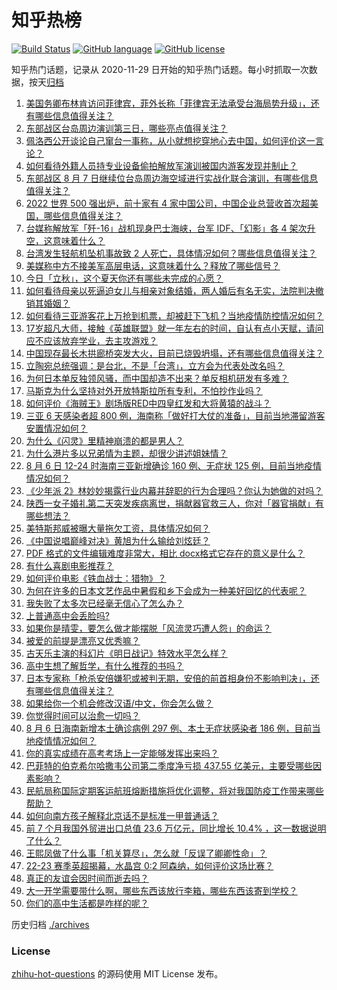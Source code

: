 # 知乎热榜
[![Build Status](https://github.com/ToWeLong/zhihu-hot-questions/workflows/CI/badge.svg)](https://github.com/ToWeLong/zhihu-hot-questions/actions)
[![GitHub language](https://img.shields.io/badge/language-golang-orange.svg)](https://golang.org/)
[![GitHub license](https://img.shields.io/github/license/ToWeLong/zhihu-hot-questions)](https://github.com/ToWeLong/zhihu-hot-questions/blob/main/LICENSE)

知乎热门话题，记录从 2020-11-29 日开始的知乎热门话题。每小时抓取一次数据，按天[归档](./archives)

<!-- BEGIN -->

1. [美国务卿布林肯访问菲律宾，菲外长称「菲律宾无法承受台海局势升级」，还有哪些信息值得关注？](https://www.zhihu.com/question/547293923)
1. [东部战区台岛周边演训第三日，哪些亮点值得关注？](https://www.zhihu.com/question/547290549)
1. [佩洛西公开谈论自己窜台一事称，从小就想挖穿地心去中国，如何评价这一言论？](https://www.zhihu.com/question/547352581)
1. [如何看待外籍人员持专业设备偷拍解放军演训被国内游客发现并制止？](https://www.zhihu.com/question/547294530)
1. [东部战区 8 月 7 日继续位台岛周边海空域进行实战化联合演训，有哪些信息值得关注？](https://www.zhihu.com/question/547364580)
1. [2022 世界 500 强出炉，前十家有 4 家中国公司，中国企业总营收首次超美国，哪些信息值得关注？](https://www.zhihu.com/question/547296299)
1. [台媒称解放军「歼-16」战机现身巴士海峡，台军 IDF、「幻影」各 4 架次升空，这意味着什么？](https://www.zhihu.com/question/546643538)
1. [台湾发生轻航机坠机事故致 2 人死亡，具体情况如何？哪些信息值得关注？](https://www.zhihu.com/question/547307260)
1. [美媒称中方不接美军高层电话，这意味着什么？释放了哪些信号？](https://www.zhihu.com/question/547275974)
1. [今日「立秋」，这个夏天你还有哪些未完成的心愿？](https://www.zhihu.com/question/547138340)
1. [如何看待母亲以死逼迫女儿与相亲对象结婚，两人婚后有名无实，法院判决撤销其婚姻？](https://www.zhihu.com/question/547127119)
1. [如何看待三亚游客花上万抢到机票，却被赶下飞机？当地疫情防控情况如何？](https://www.zhihu.com/question/547306560)
1. [17岁超凡大师，接触《英雄联盟》就一年左右的时间，自认有点小天赋，请问应不应该放弃学业，去主攻游戏？](https://www.zhihu.com/question/546556623)
1. [中国现存最长木拱廊桥突发大火，目前已烧毁坍塌，还有哪些信息值得关注？](https://www.zhihu.com/question/547315580)
1. [立陶宛总统强调：是台北，不是「台湾」，立方会为代表处改名吗？](https://www.zhihu.com/question/510156063)
1. [为何日本单反独领风骚，而中国却造不出来？单反相机研发有多难？](https://www.zhihu.com/question/541007912)
1. [马斯克为什么坚持对外开放特斯拉所有专利，不怕抄作业吗？](https://www.zhihu.com/question/534227528)
1. [如何评价《海贼王》剧场版RED中四皇红发和大将黄猿的战斗？](https://www.zhihu.com/question/546485231)
1. [三亚 6 天感染者超 800 例，海南称「做好打大仗的准备」，目前当地滞留游客安置情况如何？](https://www.zhihu.com/question/547360083)
1. [为什么《闪灵》里精神崩溃的都是男人？](https://www.zhihu.com/question/284174953)
1. [为什么港片多以兄弟情为主题，却很少讲述姐妹情？](https://www.zhihu.com/question/542040585)
1. [8 月 6 日 12-24 时海南三亚新增确诊 160 例、无症状 125 例，目前当地疫情情况如何？](https://www.zhihu.com/question/547341946)
1. [《少年派 2》林妙妙揭露行业内幕并辞职的行为合理吗？你认为她做的对吗？](https://www.zhihu.com/question/547299410)
1. [陕西一女子婚礼第二天突发疾病离世，捐献器官救三人，你对「器官捐献」有哪些想法？](https://www.zhihu.com/question/547357507)
1. [美特斯邦威被曝大量拖欠工资，具体情况如何？](https://www.zhihu.com/question/547127526)
1. [《中国说唱巅峰对决》黄旭为什么输给刘炫廷？](https://www.zhihu.com/question/547252666)
1. [PDF 格式的文件编辑难度非常大，相比 docx格式它存在的意义是什么？](https://www.zhihu.com/question/524222419)
1. [有什么喜剧电影推荐？](https://www.zhihu.com/question/324153539)
1. [如何评价电影《铁血战士：猎物》？](https://www.zhihu.com/question/486937735)
1. [为何在许多的日本文艺作品中暑假和乡下会成为一种美好回忆的代表呢？](https://www.zhihu.com/question/547038128)
1. [我失败了太多次已经毫无信心了怎么办？](https://www.zhihu.com/question/28449884)
1. [上普通高中会丢脸吗?](https://www.zhihu.com/question/547243328)
1. [如果你是晴雯，要怎么做才能摆脱「风流灵巧遭人怨」的命运？](https://www.zhihu.com/question/344956172)
1. [被爱的前提是漂亮又优秀嘛？](https://www.zhihu.com/question/547054638)
1. [古天乐主演的科幻片《明日战记》特效水平怎么样？](https://www.zhihu.com/question/546973331)
1. [高中生想了解哲学，有什么推荐的书吗？](https://www.zhihu.com/question/541725170)
1. [日本专家称「枪杀安倍嫌犯或被判无期，安倍的前首相身份不影响判决」，还有哪些信息值得关注？](https://www.zhihu.com/question/546966478)
1. [如果给你一个机会修改汉语/中文，你会怎么做？](https://www.zhihu.com/question/543771935)
1. [你觉得时间可以治愈一切吗？](https://www.zhihu.com/question/547274683)
1. [8 月 6 日海南新增本土确诊病例 297 例、本土无症状感染者 186 例，目前当地疫情情况如何？](https://www.zhihu.com/question/547348716)
1. [你的真实成绩在高考考场上一定能够发挥出来吗？](https://www.zhihu.com/question/542911646)
1. [巴菲特的伯克希尔哈撒韦公司第二季度净亏损 437.55 亿美元，主要受哪些因素影响？](https://www.zhihu.com/question/547301036)
1. [民航局称国际定期客运航班熔断措施将优化调整，将对我国防疫工作带来哪些帮助？](https://www.zhihu.com/question/547346759)
1. [如何向南方孩子解释北京话不是标准一甲普通话？](https://www.zhihu.com/question/68680296)
1. [前 7 个月我国外贸进出口总值 23.6 万亿元，同比增长 10.4% ，这一数据说明了什么？](https://www.zhihu.com/question/547354976)
1. [王熙凤做了什么事「机关算尽」，怎么就「反误了卿卿性命」？](https://www.zhihu.com/question/533077181)
1. [22-23 赛季英超揭幕，水晶宫 0:2 阿森纳，如何评价这场比赛？](https://www.zhihu.com/question/547205462)
1. [真正的友谊会因时间而逝去吗？](https://www.zhihu.com/question/547273862)
1. [大一开学需要带什么啊，哪些东西该放行李箱，哪些东西该寄到学校？](https://www.zhihu.com/question/545491413)
1. [你们的高中生活都是咋样的呢？](https://www.zhihu.com/question/545796942)

<!-- END -->

历史归档 [./archives](./archives)


### License
[zhihu-hot-questions](https://github.com/towelong/zhihu-hot-questions) 的源码使用 MIT License 发布。